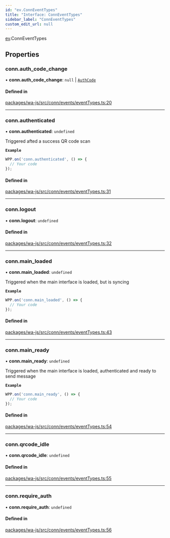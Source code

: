 ```yaml
---
id: "ev.ConnEventTypes"
title: "Interface: ConnEventTypes"
sidebar_label: "ConnEventTypes"
custom_edit_url: null
---
```


[ev](../namespaces/ev.md).ConnEventTypes

## Properties

### conn.auth\_code\_change

• **conn.auth\_code\_change**: ``null`` \| [`AuthCode`](../namespaces/conn.md#authcode)

#### Defined in

[packages/wa-js/src/conn/events/eventTypes.ts:20](https://github.com/wppconnect-team/wa-js/blob/main/src/conn/events/eventTypes.ts#L20)

___

### conn.authenticated

• **conn.authenticated**: `undefined`

Triggered afted a success QR code scan

**`Example`**

```javascript
WPP.on('conn.authenticated', () => {
  // Your code
});
```

#### Defined in

[packages/wa-js/src/conn/events/eventTypes.ts:31](https://github.com/wppconnect-team/wa-js/blob/main/src/conn/events/eventTypes.ts#L31)

___

### conn.logout

• **conn.logout**: `undefined`

#### Defined in

[packages/wa-js/src/conn/events/eventTypes.ts:32](https://github.com/wppconnect-team/wa-js/blob/main/src/conn/events/eventTypes.ts#L32)

___

### conn.main\_loaded

• **conn.main\_loaded**: `undefined`

Triggered when the main interface is loaded, but is syncing

**`Example`**

```javascript
WPP.on('conn.main_loaded', () => {
  // Your code
});
```

#### Defined in

[packages/wa-js/src/conn/events/eventTypes.ts:43](https://github.com/wppconnect-team/wa-js/blob/main/src/conn/events/eventTypes.ts#L43)

___

### conn.main\_ready

• **conn.main\_ready**: `undefined`

Triggered when the main interface is loaded, authenticated and ready to send message

**`Example`**

```javascript
WPP.on('conn.main_ready', () => {
  // Your code
});
```

#### Defined in

[packages/wa-js/src/conn/events/eventTypes.ts:54](https://github.com/wppconnect-team/wa-js/blob/main/src/conn/events/eventTypes.ts#L54)

___

### conn.qrcode\_idle

• **conn.qrcode\_idle**: `undefined`

#### Defined in

[packages/wa-js/src/conn/events/eventTypes.ts:55](https://github.com/wppconnect-team/wa-js/blob/main/src/conn/events/eventTypes.ts#L55)

___

### conn.require\_auth

• **conn.require\_auth**: `undefined`

#### Defined in

[packages/wa-js/src/conn/events/eventTypes.ts:56](https://github.com/wppconnect-team/wa-js/blob/main/src/conn/events/eventTypes.ts#L56)
